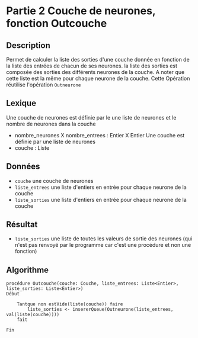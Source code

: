 # Partie 2 Couche de neurones, fonction Outcouche

## Description
Permet de calculer la liste des sorties d'une couche donnée en fonction
de la liste des entrées de chacun de ses neurones.
la liste des sorties est composée des sorties des différents neurones
de la couche. A noter que cette liste est la même pour chaque neurone de la 
couche. Cette Opération réutilise l'opération `Outneurone`

## Lexique
Une couche de neurones est définie par le une liste de neurones et le nombre de neurones dans la couche
- nombre_neurones X nombre_entrees : Entier X Entier
Une couche est définie par une liste de neurones
- couche : Liste<Neurone>

## Données
- `couche` une couche de neurones
- `liste_entrees` une liste d'entiers en entrée pour chaque neurone de la couche
- `liste_sorties` une liste d'entiers en entrée pour chaque neurone de la couche

## Résultat
- `liste_sorties` une liste de toutes les valeurs de sortie des neurones (qui
n'est pas renvoyé par le programme car c'est une procédure et non une fonction)

## Algorithme
```
procédure Outcouche(couche: Couche, liste_entrees: Liste<Entier>, liste_sorties: Liste<Entier>)
Début

    Tantque non estVide(liste(couche)) faire
        liste_sorties <- insererQueue(Outneurone(liste_entrees, val(liste(couche))))
    fait

Fin
```
